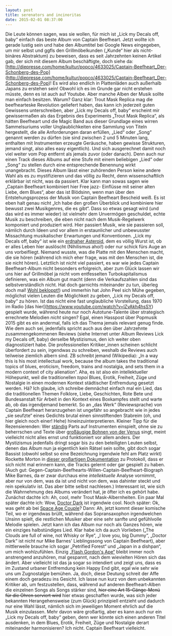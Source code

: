 ```yaml
---
layout: post
title: serenators and incinoritas
date: 2015-02-01 08:37:00
---
```



Die Leute können sagen, was sie wollen, für mich ist „Lick my Decals off, baby“ einfach das beste Album von Captain Beefheart. Jetzt wollte ich gerade lustig sein und habe den Albumtitel bei Google News eingegeben, um mir selbst und ggfls den Grillmöbelkunden („Kunde“ hier als nicht-binäres Abstraktum) zu beweisen, dass es seit Jahrzehnten keinen Artikel gab, der sich mit diesem Album beschäftigte, doch siehe da: [http://diepresse.com/home/kultur/popco/4633025/Captain-Beefheart_Der-Schonberg-des-Pop] (http://diepresse.com/home/kultur/popco/4633025/Captain-Beefheart_Der-Schonberg-des-Pop)! Es wird also endlich in Plattenläden auch außerhalb Japans zu erstehen sein! Obwohl ich es im Grunde gar nicht erstehen müsste, denn es ist auch auf Youtube. Aber manche Alben der Musik sollte man einfach besitzen. Warum? Ganz klar: Trout Mask Replica mag die beefhearteske Revolution geliefert haben, das kann ich jederzeit guten Gewissens unterschreiben, aber „Lick my Decals off, baby“ erscheint mir gewissermaßen als das Ergebnis des Experiments „Trout Mask Replica“, als hätten Beefheart und die Magic Band aus dieser Grundlage eines wirren Sammelsuriums voller Unglaublichkeiten eine Sammlung von Titeln hergestellt, die alle Anforderungen daran erfüllen, „Lied“ oder „Song“ genannt werden zu dürfen (sie sind zwischen 2 und 5 Minuten lang, enthalten mit Instrumenten erzeugte Geräusche, haben gewisse Strukturen, jemand singt, also alles easy eigentlich). Und sich ausgerechnet damit noch viel weiter vom Pop entfernt als jemals zuvor (oder danach). Denn auch nur einen Track dieses Albums auf eine Stufe mit einem beliebigen „Lied“ oder „Song“ zu stellen durch eine entsprechende Benennung wirkt unangebracht. Dieses Album lässt einer zuhörenden Person keine andere Wahl als es zu mystifizieren und das völlig zu Recht, denn wissenschaftlich erklärbar ist nicht, was da passiert. Klar kann man sowas sagen wie „Captain Beefheart kombiniert hier Free jazz- Einflüsse mit seiner alten Liebe, dem Blues“, aber das ist Blödsinn, wenn man über den Entstehungsprozess der Musik von Captain Beefheart Bescheid weiß. Es ist eben halt genau nicht „Ich habe den großen Überblick und kombiniere hier bewusst zwei Musikgenres, die es gibt“. Dass so etwas gesagt wird (und das wird es immer wieder) ist vielmehr dem Unvermögen geschuldet, echte Musik zu beschreiben, die eben nicht nach dem Musik-Regelwerk komponiert und produziert wird. Hier passiert Musik, wie sie passieren soll, nämlich durch Ideen und vor allem in erstaunlicher und unbewusster Missachtung musikalischer Erwartungen und Konventionen. „Lick my Decals off, baby“ ist wie ein [erdnaher Asteroid](http://de.wikipedia.org/wiki/Erdnaher_Asteroid), dem es völlig Wurst ist, ob er alles Leben hier auslöscht (Nihilismus ahoi!) oder nur schick fürs Auge an uns vorbeifliegt. Niemand wusste, was die Platte mit den Menschen macht, die sie hören (während ich mich eher frage, was mit den Menschen ist, die sie nicht hören). Letztlich ist nicht viel passiert, es war wie jedes Captain Beefheart-Album nicht besonders erfolgreich, aber zum Glück lassen wir uns hier auf Grillmöbel ja nicht vom entfesselten Turbokapitalismus definieren, was ein Album gut macht (denn die Verkaufszahlen sind das selbstverständlich nicht. Hat doch garnichts miteinander zu tun, überleg doch mal! [Wohl bekloppt!](https://www.youtube.com/watch?v=tS8jCEnkO0E)) und immerhin hat John Peel sich Mühe gegeben, möglichst vielen Leuten die Möglichkeit zu geben,  „Lick my Decals off, baby“ zu hören. Ist das nicht eine fast unglaubliche Vorstellung, dass 1970 im Radio [das hier[(https://www.youtube.com/watch?v=lZvAkh4hsSY) gespielt wurde, während heute nur noch Autotune-Talente über strategisch errechnete Melodien *nicht* singen? Egal, einen Hasspost über Popmusik 2015 gibt es ein andermal, falls ich das Thema jemals relevant genug finde. Wie dem auch sei, jedenfalls spricht auch aus den über Jahrzehnte zusammengekommenen Reviews (siehe Internet unter Album Reviews Lick my Decals off, baby) derselbe Mystizismus, den ich weiter oben diagnostiziert habe. Die professionellen Kritiker\_innen scheinen schlicht überfordert zu sein, irgendwas zu schreiben, weshalb die Reviews auch teilweise ziemlich albern sind. ZB schreibt jemand (Wikipedia): „In a way this is his most intellectual work, because the album takes the traditional topics of blues, eroticism, freedom, trains and nostalgia, and sets them in a modern context of city alienation“. Aha, es ist also ein intellektueller Höhepunkt, weil die traditionellen *topoi* Blues, Erotik, Freiheit, Züge und Nostalgie in einen modernen Kontext städtischer Entfremdung gesetzt werden. Hä? Ich glaube, ich schreibe demnächst einfach mal ein Lied, das die traditionellen Themen Folklore, Liebe, Geschichten, Rote Bete und Bundesanstalt für Arbeit in den Kontext eines Boxkampfes stellt und warte ab, ob das irgendjemand bemerkt. So an „das Werk“ (Reviewsprache) von Captain Beefheart heranzugehen ist ungefähr so angebracht wie in jedes „sie seufzte“ eines Gedichts brutal einen sinnstiftenden Stabreim (oh, und hier gleich noch einer! Hehe) hineinzuinterpretieren. Kleiner Tipp für die Rezensierenden: Wer [ständig](https://www.youtube.com/watch?v=XUi3NQ4s93E) Parts auf Instrumenten einspielt, ohne sie zu beherrschen und Texte über [großäugige Bohnen von der Venus](http://www.staff.uni-giessen.de/~g51092/Beefheart-Lyrics/BeefLyrics8.html) singt, meint vielleicht nicht alles ernst und funktioniert vor allem anders. Der Mystizismus jedenfalls dringt sogar bis zu den beteiligten Leuten selbst, denen das Album nun ja eigentlich kein Rätsel sein sollte, gibt doch sogar Bassist (obwohl selbst so eine Bezeichnung irgendwie fehl am Platz wirkt) Rockette Morton in [dieser großartigen Dokumentation](https://www.youtube.com/watch?v=FBbf92Eq23Y&list=PLYeXNGlbwf4epFS2l1mZXc_4ldUlgKUV8&index=6) zu Protokoll, dass er sich nicht mal erinnern kann, die Tracks gelernt oder gar gespielt zu haben. (Auch gut: Gegen-Captain-Beefhearts-Willen-Captain-Beefheart-Biograph Mike Barnes, da er zwar durchaus eine *intellektuelle* Analyse vornimmt, aber nur von dem, was da ist und nicht von dem, was dahinter steckt und rein spekulativ ist. Das aber bitte selbst nachlesen.) Interessant ist, wie sich die Wahrnehmung des Albums verändert hat, je öfter ich es gehört habe. Zunächst dachte ich: Ah, cool, mehr Trout Mask-Albernheiten. Ein paar Mal später dachte ich: Wow, [Doctor Dark](https://www.youtube.com/watch?v=v1-3SmIQM2s) ist irgendwie cool. Noch später: Ok, was geht ab bei [Space Age Couple](https://www.youtube.com/watch?v=WSE5qKEdD1A)? Dann: Ah, jetzt kommt dieser komische Teil, wo er irgendwas brüllt, während das Sopransaxophon irgendwelchen Unsinn spielt, die restlichen Musiker aber eine sehr sanfte und gefühlvolle Melodie spielen. Jetzt kann ich das Album nur noch als Ganzes hören, wie ein einziges halbstündiges Lied. Klar habe ich da auch Vorlieben („The Clouds are full of wine, not Whisky or Rye“, „I love you, big Dummy“, „Doctor Dark“ ist nicht nur Mike Barnes' Lieblingssong von Captain Beefheart), aber mittlerweile brauche ich sogar „Petrified Forest“ und „Japan in a dishpan“, um mich wohlzufühlen. Einzig [„Flash Gordon's Ape“](https://www.youtube.com/watch?v=_VOAogOpbQE) bleibt immer noch anstrengend anzuhören, mal gespannt, nach dem wievielten Hören sich das ändert. Aber vielleicht ist das ja sogar so intendiert und zeigt uns, dass es im Zustand urbaner Entfremdung kein Happy End gibt, egal wie sehr wie uns um Zugnostalgie bemühen. Ja, doch, diese Deutung schreit der Affe einem doch geradezu ins Gesicht. Ich lasse nun kurz von dem unbekannten Kritiker ab, um festzustellen, dass, während auf anderen Beefheart-Alben die einzelnen Songs als Songs stärker sind, <del>hier eine Art 15-Gänge-Menü für die Ohren serviert wird</del> hier etwas geschaffen wurde, was sich jeder bekannten Herangehensweise (zum Glück) prinzipiell entzieht und dadurch nur eine Wahl lässt, nämlich sich im jeweiligen Moment ehrlich auf die Musik einzulassen. Mehr davon wäre großartig, aber es kann auch nur ein „Lick my Decals off, baby“ geben, denn wer könnte sich einen anderen Titel ausdenken, in dem Blues, Erotik, Freiheit, Züge und Nostalgie derart miteinander harmonisieren? Ich nicht. Captain Beefheart vielleicht.
